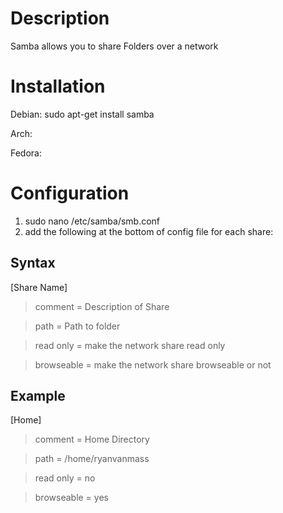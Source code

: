 # Description
Samba allows you to share Folders over a network

# Installation
Debian: sudo apt-get install samba

Arch:

Fedora:

# Configuration
1. sudo nano /etc/samba/smb.conf
2. add the following at the bottom of config file for each share:

## Syntax

[Share Name]

> comment = Description of Share

> path = Path to folder
  
> read only = make the network share read only
 
> browseable = make the network share browseable or not

## Example

[Home]

> comment = Home Directory

> path = /home/ryanvanmass

> read only = no

> browseable = yes
